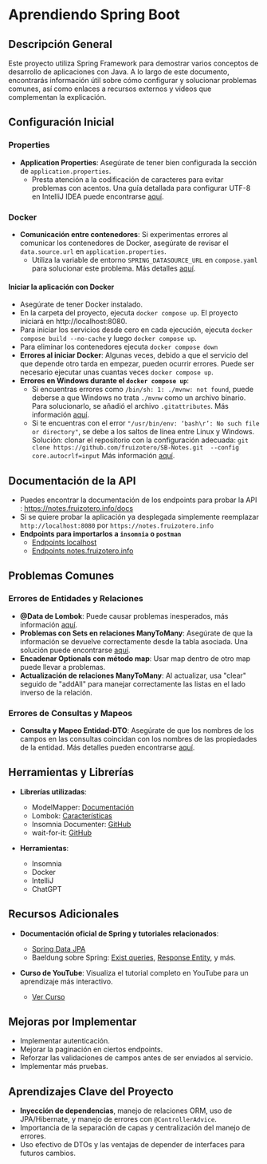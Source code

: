 # Aprendiendo Spring Boot

## Descripción General

Este proyecto utiliza Spring Framework para demostrar varios conceptos de desarrollo de aplicaciones con Java. A lo largo de este documento, encontrarás información útil sobre cómo configurar y solucionar problemas comunes, así como enlaces a recursos externos y videos que complementan la explicación.

## Configuración Inicial

### Properties

- **Application Properties**: Asegúrate de tener bien configurada la sección de `application.properties`.
  - Presta atención a la codificación de caracteres para evitar problemas con acentos. Una guía detallada para configurar UTF-8 en IntelliJ IDEA puede encontrarse [aquí](https://blog.jetbrains.com/idea/2013/03/use-the-utf-8-luke-file-encodings-in-intellij-idea/).

### Docker

- **Comunicación entre contenedores**: Si experimentas errores al comunicar los contenedores de Docker, asegúrate de revisar el `data.source.url` en `application.properties`.
  - Utiliza la variable de entorno `SPRING_DATASOURCE_URL` en `compose.yaml` para solucionar este problema. Más detalles [aquí](https://stackoverflow.com/a/66170886/24313181).

#### Iniciar la aplicación con Docker

- Asegúrate de tener Docker instalado.
- En la carpeta del proyecto, ejecuta `docker compose up`. El proyecto iniciará en http://localhost:8080.
- Para iniciar los servicios desde cero en cada ejecución, ejecuta `docker compose build --no-cache` y luego `docker compose up`.
- Para eliminar los contenedores ejecuta `docker compose down`
- **Errores al iniciar Docker**: Algunas veces, debido a que el servicio del que depende otro tarda en empezar, pueden ocurrir errores. Puede ser necesario ejecutar unas cuantas veces `docker compose up`.
- **Errores en Windows durante el `docker compose up`**:
  - Si encuentras errores como `/bin/sh: 1: ./mvnw: not found`, puede deberse a que Windows no trata `./mvnw` como un archivo binario. Para solucionarlo, se añadió el archivo `.gitattributes`. Más información [aquí](https://stackoverflow.com/q/72455739/24313181).
  - Si te encuentras con el error `"/usr/bin/env: ‘bash\r’: No such file or directory"`, se debe a los saltos de línea entre Linux y Windows. Solución: clonar el repositorio con la configuración adecuada: `git clone https://github.com/fruizotero/SB-Notes.git  --config core.autocrlf=input` Más información [aquí](https://github.com/tiangolo/uwsgi-nginx-flask-docker/issues/127#issuecomment-688418738).

## Documentación de la API

- Puedes encontrar la documentación de los endpoints para probar la API : https://notes.fruizotero.info/docs
- Si se quiere probar la aplicación ya desplegada simplemente reemplazar `http://localhost:8080` por `https://notes.fruizotero.info`
- **Endpoints para importarlos a `insomnia` o `postman`** 
  - [Endpoints localhost](./src/main/resources/static/Insomnia_2024-04-19_local.json) 
  - [Endpoints notes.fruizotero.info](./src/main/resources/static/Insomnia_2024-04-19_dominio.json)

## Problemas Comunes

### Errores de Entidades y Relaciones

- **@Data de Lombok**: Puede causar problemas inesperados, más información [aquí](https://stackoverflow.com/a/68605588/24313181).
- **Problemas con Sets en relaciones ManyToMany**: Asegúrate de que la información se devuelve correctamente desde la tabla asociada. Una solución puede encontrarse [aquí](https://stackoverflow.com/a/77421861).
- **Encadenar Optionals con método map**: Usar map dentro de otro map puede llevar a problemas.
- **Actualización de relaciones ManyToMany**: Al actualizar, usa "clear" seguido de "addAll" para manejar correctamente las listas en el lado inverso de la relación.

### Errores de Consultas y Mapeos

- **Consulta y Mapeo Entidad-DTO**: Asegúrate de que los nombres de los campos en las consultas coincidan con los nombres de las propiedades de la entidad. Más detalles pueden encontrarse [aquí](https://chat.openai.com/share/cb7d8861-531c-4a75-9677-661632bfc8c5).

## Herramientas y Librerías

- **Librerías utilizadas**:
  - ModelMapper: [Documentación](https://modelmapper.org/getting-started/)
  - Lombok: [Características](https://projectlombok.org/features/)
  - Insomnia Documenter: [GitHub](https://github.com/insodoc/insomnia-documenter)
  - wait-for-it: [GitHub](https://github.com/vishnubob/wait-for-it)

- **Herramientas**:
  - Insomnia
  - Docker
  - IntelliJ
  - ChatGPT

## Recursos Adicionales

- **Documentación oficial de Spring y tutoriales relacionados**:
  - [Spring Data JPA](https://docs.spring.io/spring-data/jpa/reference/jpa/query-methods.html#jpa.query-methods.at-query)
  - Baeldung sobre Spring: [Exist queries](https://www.baeldung.com/spring-data-exists-query#using-a-derived-query-method), [Response Entity](https://www.baeldung.com/spring-response-entity), y más.

- **Curso de YouTube**: Visualiza el tutorial completo en YouTube para un aprendizaje más interactivo.
  - [Ver Curso](https://www.youtube.com/watch?v=Nv2DERaMx-4&t=3075s)

## Mejoras por Implementar

- Implementar autenticación.
- Mejorar la paginación en ciertos endpoints.
- Reforzar las validaciones de campos antes de ser enviados al servicio.
- Implementar más pruebas.

## Aprendizajes Clave del Proyecto

- **Inyección de dependencias**, manejo de relaciones ORM, uso de JPA/Hibernate, y manejo de errores con `@ControllerAdvice`.
- Importancia de la separación de capas y centralización del manejo de errores.
- Uso efectivo de DTOs y las ventajas de depender de interfaces para futuros cambios.
